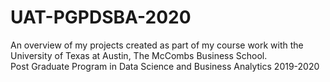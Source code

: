 # UAT-PGPDSBA-2020
An overview of my projects created as part of my course work with the University of Texas at Austin, The McCombs Business School.  
Post Graduate Program in Data Science and Business Analytics 2019-2020


